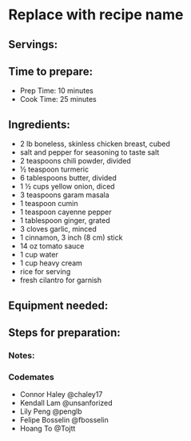# Replace with recipe name

## Servings: 

## Time to prepare: 
- Prep Time: 10 minutes
- Cook Time: 25 minutes

## Ingredients:
- 2 lb boneless, skinless chicken breast, cubed
- salt and pepper for seasoning to taste salt
- 2 teaspoons chili powder, divided
- ½ teaspoon turmeric
- 6 tablespoons butter, divided
- 1 ½ cups yellow onion, diced
- 3 teaspoons garam masala
- 1 teaspoon cumin
- 1 teaspoon cayenne pepper
- 1 tablespoon ginger, grated
- 3 cloves garlic, minced
- 1 cinnamon, 3 inch (8 cm) stick
- 14 oz tomato sauce
- 1 cup water
- 1 cup heavy cream
- rice for serving
- fresh cilantro for garnish

## Equipment needed:


## Steps for preparation:



### Notes:



### Codemates #
- Connor Haley @chaley17
- Kendall Lam @unsanforized
- Lily Peng @penglb
- Felipe Bosselin @fbosselin
- Hoang To @Tojtt